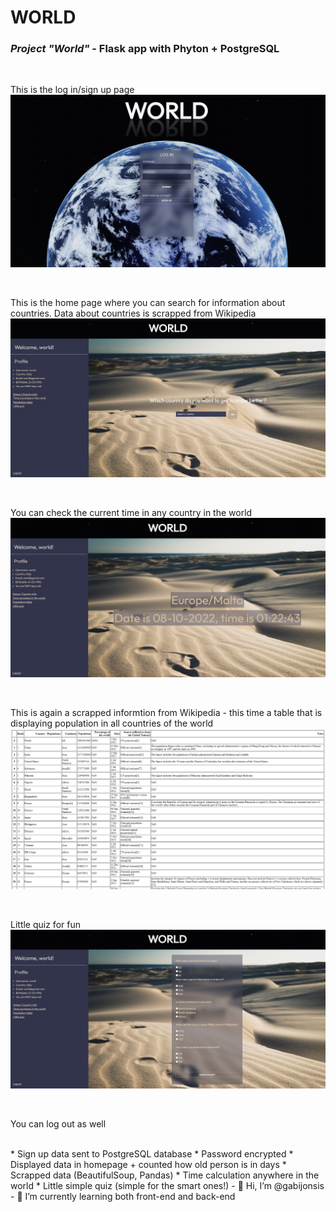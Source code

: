 # WORLD
### *Project "World"* - Flask app with Phyton + PostgreSQL
<br>
<p>
  This is the log in/sign up page
  <img src="static/pics/world-login.jpg" />
</p>
<br>
<p>
  This is the home page where you can search for information about countries. Data about countries is scrapped from Wikipedia
  <img src="static/pics/world-home.jpg" />
</p>
<br>
<p>
  You can check the current time in any country in the world
  <img src="static/pics/world-time.jpg" />
</p>
<br>
<p>
  This is again a scrapped informtion from Wikipedia - this time a table that is displaying population in all countries of the world
  <img src="static/pics/world-table.jpg" />
</p>
<br>
<p>
  Little quiz for fun
  <img src="static/pics/world-quiz.jpg" />
</p>
<br>
<p>
   You can log out as well
</p>
<br>
* Sign up data sent to PostgreSQL database
* Password encrypted
* Displayed data in homepage + counted how old person is in days
* Scrapped data (BeautifulSoup, Pandas)
* Time calculation anywhere in the world
* Little simple quiz (simple for the smart ones!)
- 👋 Hi, I’m @gabijonsis
- 🌱 I’m currently learning both front-end and back-end
